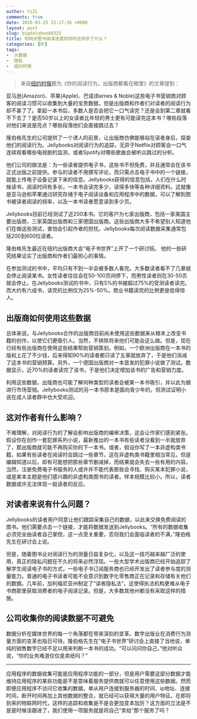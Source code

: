 ```yaml
---
author: YiZi
comments: true
date: 2016-03-25 22:17:36 +0800
layout: post
slug: bigdatabook0325
title: 你同步图书阅读进度的同时还同步了什么？
categories: [听]
tags:
-  大数据
-  隐私
-  纽约时报
---
```

<div class="quote"> <blockquote>
    	来自<a href="http://finance.ifeng.com/a/20160321/14279119_0.shtml">纽约时报</a>题为《你的阅读行为，出版商都看在眼里》的文章提到：
    </blockquote>
</div>
亚马逊(Amazon)、苹果(Apple)、巴诺(Barnes & Noble)这些电子书营销商对顾客的阅读习惯可以收集到大量的宝贵数据，但是出版商和作者们对读者的阅读行为却不甚了了。拿起一本书后，多数人是否会把它一口气读完？还是会到第二章就看不下去了？是否50岁以上的女读者比年轻的男士更有可能读完这本书？哪些段落对他们来说是亮点？哪些段落他们会直接跳过去？

隆伯格先生的公司提供了一个诱人的前景，让出版商仿佛能够站在读者身后，探查他们的阅读行为。Jellybooks对阅读行为的追踪，无异于Netflix对顾客会一口气连续观看哪些电视剧的监测，或者Spotify对哪些歌曲会被听众跳过的分析。

他们公司的做法是：为一些读者提供电子书，这些书不但免费，并且通常会在该书正式出版之前提供。参与的读者不用撰写评论，而只需点击电子书中的一个链接，就能上传电子设备记录下来的信息。Jellybooks获得的信息包括，人们在什么时候读书，阅读时间有多长，一本书会读完多少，读得多快等各种详细资料。这就像是亚马逊和苹果通过研究存储于电子阅读设备和应用程序中的数据，可以了解到图书被读者阅读的频率，以及一本书读者愿意读到多少页。

Jellybooks目前已经测试了近200本书。它的客户为七家出版商，包括一家美国主要出版商，三家英国出版商和三家德国出版商。这些出版商大多不希望别人知道他们在做这些测试，害怕会引起作者的担忧。Jellybooks每次阅读数据采集通常包括200到600位读者。

隆伯格先生最近在纽约出版商大会“电子书世界”上开了一个研讨班。  他的一些研究结果证实了出版商和作者们最担心的事情。

在参加测试的书中，平均只有不到一半会被多数人看完。大多数读者看不了几章就会停止阅读某书。女性读者往往会在50-100页间停下，而男性读者则在30-50页就会停止。在Jellybooks测试的书中，只有5%的书被超过75%的受测读者读完。而大约有六成书，读完的比例仅为25%-50%。商业书籍读完的比例更是低得惊人。

## 出版商如何使用这些数据

总体来说，与Jellybooks合作的出版商目前尚未使用这些数据来从根本上改变书籍的创作，以使它们更吸引人。当然，不排除将来他们可能会这么做。但是，现在已经有些出版商在使用这些结果帮助营销策划。例如，一个欧洲出版商在一本书的版权上花了不少钱，后来得知90%的读者都只读了五章就放弃了，于是他们消减了这本书的营销预算。另外，一个德国出版商对一本首发的犯罪小说做了测试。数据显示，近70%的读者读完了该书，于是他们决定增加该书的广告和营销力度。

利用这些数据，出版商也可能了解何种类型的读者会被某一本书吸引，并以此为据进行市场营销。Jellybooks测试的另一本书原本是面向青少年的，但测试证明小说在成人读者群中也大受欢迎。

## 这对作者有什么影响？

不难理解，对阅读行为的了解会影响出版商的编审决策，这会让作家们感到紧张。假设你在创作一套犯罪系列小说，最新推出的一本书有些读者没看到一半就放弃了，那出版商就可能不再购买你的下一本书。或者，假设你写了一本非虚构类书籍，如果有些读者在阅读时会跳过一些章节，这在非虚构类书籍里相当常见，但是编辑知道以后，却有可能想把那些章节删减掉，而结果就会失去一些有用的内容。
当然，注册免费电子书服务的人或许并不能代表那些会寻找、购买某本犯罪小说，或是某本主题是他们感兴趣的非虚构类图书的读者。样本规模比较小。所以，读者数据或许无法体现一般读者的反应。

## 对读者来说有什么问题？

Jellybooks的读者用户同意让他们跟踪采集自己的数据，以此来交换免费阅读的图书。他们需要点击一个链接，才能将数据发送到Jellybooks。“所有的数据收集必须完全由读者自己掌控，这一点至关重要，否则我们会面临读者的不满，”隆伯格先生在研讨会上说。

但是，随着图书业对阅读行为的测量日益复杂化，以及这一技巧越来越广泛的使用，真正的隐私问题在不久的将来必然浮现。一些大型学术出版商已经开始追踪了解学生阅读电子书的方式，一些电子书订阅服务商也已经开发出了读者参与度的测量能力。普通的电子书读者可能不会意识到数字化零售商正在记录和存储有关他们的数据。几年前，加利福尼亚州制定了“读者隐私法”，这使得执法机构更难从电子书商那里获取消费者的电子阅读记录。但是，大多数其他州都没有采取这样的措施。

## 公司收集你的阅读数据不可避免

数据分析在媒体世界的每一个角落都在带来深刻的变革。数字出版业在消费行为测量方面的变革也指日可待。隆伯格先生在“电子书世界”研讨会上直接了当地说，单纯的销售数字已经不足以用来判断一本书的成功。“可以问问你自己，”他对听众说，“你的业务难道仅仅是卖纸吗？”
<hr/>
<div class="commentsonquote">
<div class="yizi">应用程序的数据收集可能是应用程序功能的一部分，但是用户需要这部分数据才能维持应用程序的某些功能是不是意味着服务提供商就可以任意使用这些数据。然而即便应用程序不访问它收集的数据，单从用户连接到服务器的时间、ip地址、连接时间，断开时间再加上其他数据的整合，就已经可以获得大量的用户特征。在即将到来的物联网时代，这样的追踪和收集是不是会更加变本加厉？这方面的立法是不是是时候该跟进了，我们使用一项服务就是将自己“卖给”那个服务了吗？</div>
</div>

